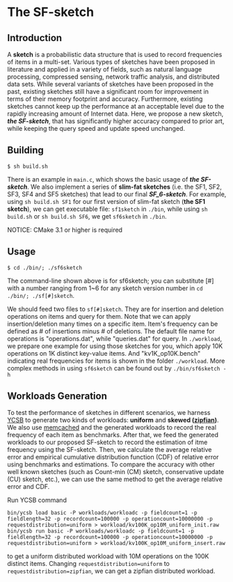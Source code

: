 # The SF-sketch

## Introduction
A **sketch** is a probabilistic data structure that is used to record frequencies of items in a multi-set.
Various types of sketches have been proposed in literature and applied in a variety of fields, such as natural language processing, compressed sensing, network traffic analysis, and distributed data sets.
While several variants of sketches have been proposed in the past, existing sketches still have a significant room for improvement in terms of their memory footprint and accuracy.
Furthermore, existing sketches cannot keep up the performance at an acceptable level due to the rapidly increasing amount of Internet data.
Here, we propose a new sketch, ***the SF-sketch***, that has significantly higher accuracy compared to prior art, while keeping the query speed and update speed unchanged.


## Building

	$ sh build.sh
    
There is an example in `main.c`, which shows the basic usage of ***the SF-sketch***. 
We also implement a series of **slim-fat sketches** (i.e. the SF1, SF2, SF3, SF4 and SF5 sketches) that lead to our final ***SF_6-sketch***. For example, using `sh build.sh SF1` for our first version of slim-fat sketch (**the SF1 sketch**), we can get executable file: `sf1sketch` in `./bin`, while using `sh build.sh` or `sh build.sh SF6`, we get `sf6sketch` in `./bin`.

NOTICE: CMake 3.1 or higher is required

## Usage

	$ cd ./bin/; ./sf6sketch

The command-line shown above is for sf6sketch; you can substitute [#] with a number ranging from 1~6 for any sketch version number in `cd ./bin/; ./sf[#]sketch`.

We should feed two files to `sf[#]sketch`. They are for insertion and deletion operations on items and query for them.
Note that we can apply insertion/deletion many times on a specific item. 
Item's frequency can be defined as # of insertions minus # of deletions.
The default file name for operations is "operations.dat", while "queries.dat" for query. 
In `./workload`, we prepare one example for using those sketches for you, which apply 10K operations on 1K distinct key-value items. 
And "kv1K_op10K.bench" indicating real frequencies for items is shown in the folder `./workload`. 
More complex methods in using `sf6sketch` can be found out by `./bin/sf6sketch -h` 


## Workloads Generation
To test the performance of sketches in different scenarios, we harness [YCSB](https://github.com/brianfrankcooper/YCSB.git) to generate two kinds of workloads: **uniform** and **skewed ([zipfian](https://en.wikipedia.org/wiki/Zipf%27s_law))**.
We also use [memcached](https://github.com/memcached/memcached.git) and the generated workloads to record the real frequency of each item as benchmarks.
After that, we feed the generated workloads to our proposed SF-sketch to record the estimation of itme frequency using the SF-sketch.
Then, we calculate the average relative error and empirical cumulative distribution function (CDF) of relative error using benchmarks and estimations.
To compare the accuracy with other well known sketches (such as Count-min (CM) sketch, conservative update (CU) sketch, etc.), we can use the same method to get the average relative error and CDF.

Run YCSB command

	bin/ycsb load basic -P workloads/workloadc -p fieldcount=1 -p fieldlength=32 -p recordcount=100000 -p operationcount=10000000 -p requestdistribution=uniform > workload/kv100K_op10M_uniform_init.raw
	bin/ycsb run basic -P workloads/workloadc -p fieldcount=1 -p fieldlength=32 -p recordcount=100000 -p operationcount=10000000 -p requestdistribution=uniform > workload/kv100K_op10M_uniform_insert.raw

to get a uniform distributed workload with 10M operations on the 100K distinct items. Changing `requestdistribution=uniform` to `requestdistribution=zipfian`, we can get a zipfian distributed workload.
